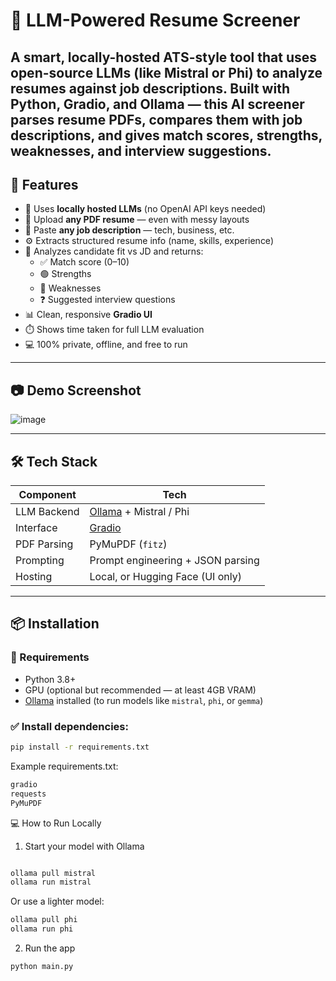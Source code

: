 # 💼 LLM-Powered Resume Screener

A smart, locally-hosted ATS-style tool that uses **open-source LLMs** (like Mistral or Phi) to analyze resumes against job descriptions. Built with Python, Gradio, and Ollama — this AI screener parses resume PDFs, compares them with job descriptions, and gives match scores, strengths, weaknesses, and interview suggestions.
---

## 🚀 Features

- 🧠 Uses **locally hosted LLMs** (no OpenAI API keys needed)
- 📄 Upload **any PDF resume** — even with messy layouts
- 📝 Paste **any job description** — tech, business, etc.
- ⚙️ Extracts structured resume info (name, skills, experience)
- 🎯 Analyzes candidate fit vs JD and returns:
  - ✅ Match score (0–10)
  - 🟢 Strengths
  - 🔴 Weaknesses
  - ❓ Suggested interview questions
- 📊 Clean, responsive **Gradio UI**
- ⏱️ Shows time taken for full LLM evaluation
- 💻 100% private, offline, and free to run

---

## 📷 Demo Screenshot

![image](https://github.com/user-attachments/assets/f53efe8c-c56f-4d2e-913e-82a7fbf39d8c)

---

## 🛠️ Tech Stack

| Component        | Tech                              |
|------------------|-----------------------------------|
| LLM Backend      | [Ollama](https://ollama.com) + Mistral / Phi |
| Interface        | [Gradio](https://gradio.app)      |
| PDF Parsing      | PyMuPDF (`fitz`)                  |
| Prompting        | Prompt engineering + JSON parsing |
| Hosting          | Local, or Hugging Face (UI only)  |

---

## 📦 Installation

### 🔧 Requirements
- Python 3.8+
- GPU (optional but recommended — at least 4GB VRAM)
- [Ollama](https://ollama.com/) installed (to run models like `mistral`, `phi`, or `gemma`)

### ✅ Install dependencies:
```bash
pip install -r requirements.txt
```
Example requirements.txt:
```bash
gradio
requests
PyMuPDF
```
💻 How to Run Locally
1. Start your model with Ollama
```bash

ollama pull mistral
ollama run mistral
```
Or use a lighter model:

```bash
ollama pull phi
ollama run phi
```
2. Run the app
```bash
python main.py
```
